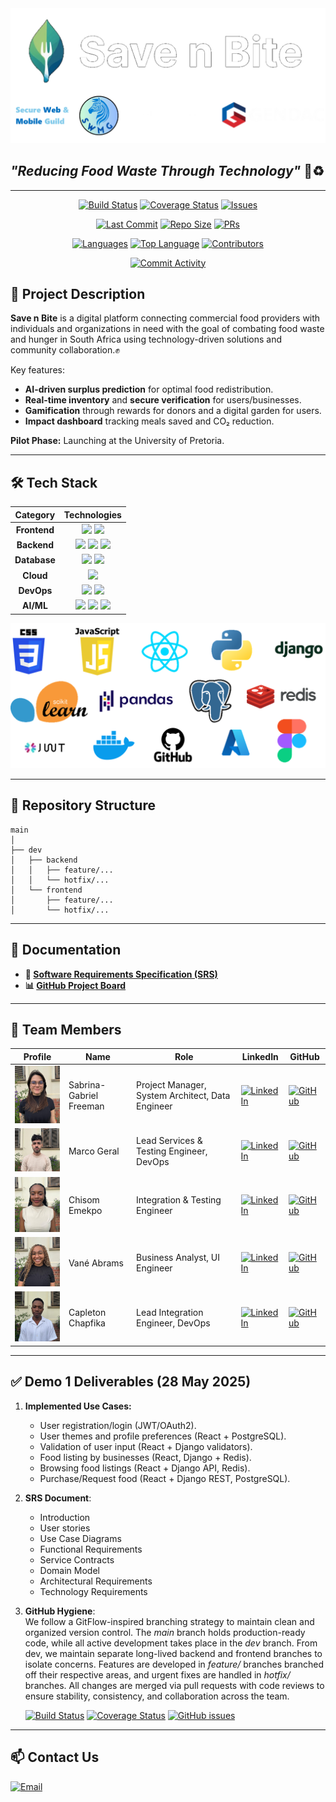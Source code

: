 <img src="assets/logo_with_gendac.png"/>

## *"Reducing Food Waste Through Technology"* 🍎♻️

---

<div align="center">

[![Build Status](https://img.shields.io/github/actions/workflow/status/COS301-SE-2025/Save-n-Bite/build.yml?style=for-the-badge&color=green&label=Build)](https://github.com/COS301-SE-2025/Save-n-Bite/actions)
[![Coverage Status](https://coveralls.io/repos/github/COS301-SE-2025/Save-n-Bite/badge.svg?branch=main)](https://coveralls.io/github/COS301-SE-2025/Save-n-Bite?branch=main)
[![Issues](https://img.shields.io/github/issues/COS301-SE-2025/Save-n-Bite?style=for-the-badge&color=red)](https://github.com/COS301-SE-2025/Save-n-Bite/issues)

[![Last Commit](https://img.shields.io/github/last-commit/COS301-SE-2025/Save-n-Bite?style=for-the-badge&color=blue)](https://github.com/COS301-SE-2025/Save-n-Bite/commits)
[![Repo Size](https://img.shields.io/github/repo-size/COS301-SE-2025/Save-n-Bite?style=for-the-badge&color=blueviolet)](https://github.com/COS301-SE-2025/Save-n-Bite)
[![PRs](https://img.shields.io/github/issues-pr/COS301-SE-2025/Save-n-Bite?style=for-the-badge&color=ff69b4)](https://github.com/COS301-SE-2025/Save-n-Bite/pulls)

[![Languages](https://img.shields.io/github/languages/count/COS301-SE-2025/Save-n-Bite?style=for-the-badge&color=orange)](https://github.com/COS301-SE-2025/Save-n-Bite)
[![Top Language](https://img.shields.io/github/languages/top/COS301-SE-2025/Save-n-Bite?style=for-the-badge&logo=react&label=React&color=61DAFB)](https://github.com/COS301-SE-2025/Save-n-Bite)
[![Contributors](https://img.shields.io/github/contributors/COS301-SE-2025/Save-n-Bite?style=for-the-badge&color=success)](https://github.com/COS301-SE-2025/Save-n-Bite/graphs/contributors)

[![Commit Activity](https://img.shields.io/github/commit-activity/w/COS301-SE-2025/Save-n-Bite?style=for-the-badge&color=yellow)](https://github.com/COS301-SE-2025/Save-n-Bite/commits)

</div>

## 📌 Project Description
**Save n Bite** is a digital platform connecting commercial food providers with individuals and organizations in need with the goal of combating food waste and hunger in South Africa using technology-driven solutions and community collaboration.✊

Key features:  
- **AI-driven surplus prediction** for optimal food redistribution.  
- **Real-time inventory** and **secure verification** for users/businesses.  
- **Gamification** through rewards for donors and a digital garden for users.  
- **Impact dashboard** tracking meals saved and CO₂ reduction.  

**Pilot Phase:** Launching at the University of Pretoria.  

---

## 🛠️ Tech Stack
<div align="center">

<table>
  <thead>
    <tr>
      <th style="text-align: center;">Category</th>
      <th style="text-align: center;">Technologies</th>
    </tr>
  </thead>
  <tbody>
    <tr>
      <td style="text-align: center;"><strong>Frontend</strong></td>
      <td style="text-align: center;">
        <img src="https://img.shields.io/badge/React-61DAFB?style=for-the-badge&logo=react&logoColor=black" />
        <img src="https://img.shields.io/badge/Material--UI-007FFF?style=for-the-badge&logo=mui&logoColor=white" />
      </td>
    </tr>
    <tr>
      <td style="text-align: center;"><strong>Backend</strong></td>
      <td style="text-align: center;">
        <img src="https://img.shields.io/badge/Django-092E20?style=for-the-badge&logo=django&logoColor=white" />
        <img src="https://img.shields.io/badge/DRF-ff1709?style=for-the-badge&logo=django&logoColor=white" />
        <img src="https://img.shields.io/badge/JWT-000000?style=for-the-badge&logo=jsonwebtokens&logoColor=white" />
      </td>
    </tr>
    <tr>
      <td style="text-align: center;"><strong>Database</strong></td>
      <td style="text-align: center;">
        <img src="https://img.shields.io/badge/PostgreSQL-336791?style=for-the-badge&logo=postgresql&logoColor=white" />
        <img src="https://img.shields.io/badge/Redis-DC382D?style=for-the-badge&logo=redis&logoColor=white" />
      </td>
    </tr>
    <tr>
      <td style="text-align: center;"><strong>Cloud</strong></td>
      <td style="text-align: center;">
        <img src="https://img.shields.io/badge/Azure-0078D4?style=for-the-badge&logo=microsoftazure&logoColor=white" />
      </td>
    </tr>
    <tr>
      <td style="text-align: center;"><strong>DevOps</strong></td>
      <td style="text-align: center;">
        <img src="https://img.shields.io/badge/Docker-2496ED?style=for-the-badge&logo=docker&logoColor=white" />
        <img src="https://img.shields.io/badge/GitHub%20Actions-2088FF?style=for-the-badge&logo=githubactions&logoColor=white" />
      </td>
    </tr>
    <tr>
      <td style="text-align: center;"><strong>AI/ML</strong></td>
      <td style="text-align: center;">
        <img src="https://img.shields.io/badge/Python-3776AB?style=for-the-badge&logo=python&logoColor=white" />
        <img src="https://img.shields.io/badge/Scikit--learn-F7931E?style=for-the-badge&logo=scikit-learn&logoColor=white" />
        <img src="https://img.shields.io/badge/Pandas-150458?style=for-the-badge&logo=pandas&logoColor=white" />
      </td>
    </tr>
  </tbody>
</table>

</div>



<img src="assets/TechStack.png"/>

---

## 📂 Repository Structure

```text
main
│
├── dev
│   ├── backend
│   │   ├── feature/...
│   │   └── hotfix/...
│   └── frontend
│       ├── feature/...
│       └── hotfix/...
```
---

## 🔗 Documentation
- **📄 [Software Requirements Specification (SRS)](documentation/SRS.md)**
- **📊 [GitHub Project Board](https://github.com/orgs/COS301-SE-2025/projects/177/views/2)**  

---

## 👥 Team Members
| Profile               | Name                  | Role                | LinkedIn                                      | GitHub                                   |
|-----------------------|-----------------------|---------------------|-----------------------------------------------|------------------------------------------|
| <img src="assets/Saber.jpg" width="130" /> | Sabrina-Gabriel Freeman | Project Manager, System Architect, Data Engineer | [![LinkedIn](https://img.shields.io/badge/LinkedIn-0077B5?style=flat&logo=linkedin)](https://www.linkedin.com/in/sabrina-gabriel-freeman-a57281346) | [![GitHub](https://img.shields.io/badge/GitHub-181717?style=flat&logo=github)](https://github.com/SaberF24) |
| <img src="assets/Marco.jpg" width="130" /> | Marco Geral | Lead Services & Testing Engineer, DevOps | [![LinkedIn](https://img.shields.io/badge/LinkedIn-0077B5?style=flat&logo=linkedin)](https://www.linkedin.com/in/marco-geral-820b7a355/) | [![GitHub](https://img.shields.io/badge/GitHub-181717?style=flat&logo=github)](https://github.com/Marco-Geral) |
| <img src="assets/Chisom.jpg" width="130" /> | Chisom Emekpo | Integration & Testing Engineer | [![LinkedIn](https://img.shields.io/badge/LinkedIn-0077B5?style=flat&logo=linkedin)](https://www.linkedin.com/in/chisom-emekpo-39b89827l/) | [![GitHub](https://img.shields.io/badge/GitHub-181717?style=flat&logo=github)](https://github.com/somworld6) |
| <img src="assets/Vane.jpg" width="130" /> | Vané Abrams | Business Analyst, UI Engineer | [![LinkedIn](https://img.shields.io/badge/LinkedIn-0077B5?style=flat&logo=linkedin)](http://www.linkedin.com/in/vane-abrams–40569b305) | [![GitHub](https://img.shields.io/badge/GitHub-181717?style=flat&logo=github)](https://github.com/vdenise20) |
| <img src="assets/Capleton.jpg" width="130" /> | Capleton Chapfika | Lead Integration Engineer, DevOps | [![LinkedIn](https://img.shields.io/badge/LinkedIn-0077B5?style=flat&logo=linkedin)](https://www.linkedin.com/in/capletonchapfika/) | [![GitHub](https://img.shields.io/badge/GitHub-181717?style=flat&logo=github)](https://github.com/Capleton11) |

---

## ✅ Demo 1 Deliverables (28 May 2025)
1. **Implemented Use Cases:**
   - User registration/login (JWT/OAuth2).    
   - User themes and profile preferences (React + PostgreSQL).
   - Validation of user input (React + Django validators).
   - Food listing by businesses (React, Django + Redis).
   - Browsing food listings (React + Django API, Redis).
   - Purchase/Request food (React + Django REST, PostgreSQL).

2. **SRS Document**:  
   - Introduction
   - User stories
   - Use Case Diagrams
   - Functional Requirements
   - Service Contracts
   - Domain Model
   - Architectural Requirements
   - Technology Requirements


3. **GitHub Hygiene**:  
We follow a GitFlow-inspired branching strategy to maintain clean and organized version control. The *main* branch holds production-ready code, while all active development takes place in the *dev* branch. From dev, we maintain separate long-lived backend and frontend branches to isolate concerns. Features are developed in *feature/* branches branched off their respective areas, and urgent fixes are handled in *hotfix/* branches. All changes are merged via pull requests with code reviews to ensure stability, consistency, and collaboration across the team.
     
   [![Build Status](https://github.com/COS301-SE-2025/Save-n-Bite/actions/workflows/build.yml/badge.svg)](https://github.com/COS301-SE-2025/Save-n-Bite/actions)
   [![Coverage Status](https://coveralls.io/repos/github/COS301-SE-2025/Save-n-Bite/badge.svg?branch=main)](https://coveralls.io/github/COS301-SE-2025/Save-n-Bite?branch=main)
   [![GitHub issues](https://img.shields.io/github/issues/COS301-SE-2025/Save-n-Bite)](https://github.com/COS301-SE-2025/Save-n-Bite/issues)

---

## 📫 Contact Us
 [![Email](https://img.shields.io/badge/Email-swmguild@gmail.com-D14836?logo=gmail)](mailto:swmguild@gmail.com)

